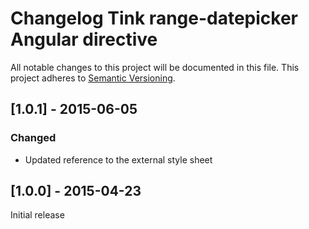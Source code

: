 # Changelog Tink range-datepicker Angular directive

All notable changes to this project will be documented in this file.
This project adheres to [Semantic Versioning](http://semver.org/).

<!--
## [Unreleased] - [unreleased]

### Added
### Changed
### Deprecated
### Removed
### Fixed
### Security
-->

## [1.0.1] - 2015-06-05

### Changed
- Updated reference to the external style sheet



## [1.0.0] - 2015-04-23

Initial release
